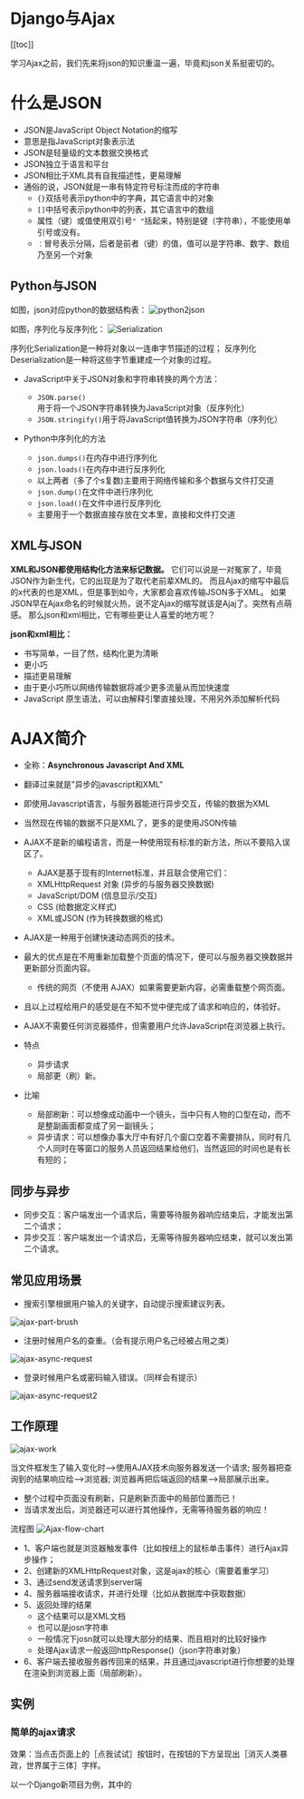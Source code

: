 Django与Ajax
===

[[toc]]

学习Ajax之前，我们先来将json的知识重温一遍，毕竟和json关系挺密切的。

# 什么是JSON

* JSON是JavaScript Object Notation的缩写
* 意思是指JavaScript对象表示法
* JSON是轻量级的文本数据交换格式
* JSON独立于语言和平台
* JSON相比于XML具有自我描述性，更易理解
* 通俗的说，JSON就是一串有特定符号标注而成的字符串
	* `{}`双括号表示python中的字典，其它语言中的对象
	* `[]`中括号表示python中的列表，其它语言中的数组
	* 属性（键）或值使用双引号`" "`括起来，特别是键（字符串），不能使用单引号或没有。
	* `：`冒号表示分隔，后者是前者（键）的值，值可以是字符串、数字、数组乃至另一个对象

## Python与JSON

如图，json对应python的数据结构表：
![python2json]($res/python2json.jpg)

如图，序列化与反序列化：
![Serialization]($res/Serialization.png)

序列化Serialization是一种将对象以一连串字节描述的过程；
反序列化Deserialization是一种将这些字节重建成一个对象的过程。

* JavaScript中关于JSON对象和字符串转换的两个方法：
	* `JSON.parse()`用于将一个JSON字符串转换为JavaScript对象（反序列化）
	* `JSON.stringify()`用于将JavaScript值转换为JSON字符串（序列化）

* Python中序列化的方法
	* `json.dumps()`在内存中进行序列化
	* `json.loads()`在内存中进行反序列化
	* 以上两者（多了个s复数)主要用于网络传输和多个数据与文件打交道
	* `json.dump()`在文件中进行序列化
	* `json.load()`在文件中进行反序列化
	* 主要用于一个数据直接存放在文本里，直接和文件打交道

## XML与JSON

**XML和JSON都使用结构化方法来标记数据。**
它们可以说是一对冤家了，毕竟JSON作为新生代，它的出现是为了取代老前辈XML的。
而且Ajax的缩写中最后的x代表的也是XML，但是事到如今，大家都会喜欢传输JSON多于XML。
如果JSON早在Ajax命名的时候就火热，说不定Ajax的缩写就该是Ajaj了。突然有点萌感。
那么json和xml相比，它有哪些更让人喜爱的地方呢？

**json和xml相比：**
* 书写简单，一目了然，结构化更为清晰
* 更小巧
* 描述更易理解
* 由于更小巧所以网络传输数据将减少更多流量从而加快速度
* JavaScript 原生语法，可以由解释引擎直接处理，不用另外添加解析代码

# AJAX简介

* 全称：**Asynchronous Javascript And XML**
* 翻译过来就是"异步的javascript和XML"
* 即使用Javascript语言，与服务器能进行异步交互，传输的数据为XML
* 当然现在传输的数据不只是XML了，更多的是使用JSON传输
* AJAX不是新的编程语言，而是一种使用现有标准的新方法，所以不要陷入误区了。
	* AJAX是基于现有的Internet标准，并且联合使用它们：
	* XMLHttpRequest 对象 (异步的与服务器交换数据)
	* JavaScript/DOM (信息显示/交互)
	* CSS (给数据定义样式)
	* XML或JSON (作为转换数据的格式)
* AJAX是一种用于创建快速动态网页的技术。
* 最大的优点是在不用重新加载整个页面的情况下，便可以与服务器交换数据并更新部分页面内容。
	* 传统的网页（不使用 AJAX）如果需要更新内容，必需重载整个网页面。
* 且以上过程给用户的感受是在不知不觉中便完成了请求和响应的，体验好。
* AJAX不需要任何浏览器插件，但需要用户允许JavaScript在浏览器上执行。

* 特点
	* 异步请求
	* 局部更（刷）新。

* 比喻
	* 局部刷新：可以想像成动画中一个镜头，当中只有人物的口型在动，而不是整副画面都变成了另一副镜头；
	* 异步请求：可以想像办事大厅中有好几个窗口空着不需要排队，同时有几个人同时在等窗口的服务人员返回结果给他们，当然返回的时间也是有长有短的；

## 同步与异步

* 同步交互：客户端发出一个请求后，需要等待服务器响应结束后，才能发出第二个请求；
* 异步交互：客户端发出一个请求后，无需等待服务器响应结束，就可以发出第二个请求。

## 常见应用场景

* 搜索引擎根据用户输入的关键字，自动提示搜索建议列表。

![ajax-part-brush]($res/ajax-part-brush.jpg)

* 注册时候用户名的查重。（会有提示用户名己经被占用之类）

![ajax-async-request]($res/ajax-async-request.jpg)

* 登录时候用户名或密码输入错误。（同样会有提示）

![ajax-async-request2]($res/ajax-async-request2.jpg)

## 工作原理

![ajax-work]($res/ajax-work.jpg)

当文件框发生了输入变化时-->使用AJAX技术向服务器发送一个请求;
服务器把查询到的结果响应给-->浏览器;
浏览器再把后端返回的结果-->局部展示出来。

*  整个过程中页面没有刷新，只是刷新页面中的局部位置而已！
*  当请求发出后，浏览器还可以进行其他操作，无需等待服务器的响应！

流程图
![Ajax-flow-chart]($res/Ajax-flow-chart.jpg)
 
* 1、客户端也就是浏览器触发事件（比如按纽上的鼠标单击事件）进行Ajax异步操作；
* 2、创建新的XMLHttpRequest对象，这是ajax的核心（需要着重学习）
* 3、通过send发送请求到server端
* 4、服务器端接收请求，并进行处理（比如从数据库中获取数据）
* 5、返回处理的结果
	* 这个结果可以是XML文档
	* 也可以是josn字符串
	* 一般情况下josn就可以处理大部分的结果、而且相对的比较好操作
	* 处理Ajax请求一般返回httpResponse()（json字符串对象）
* 6、客户端去接收服务器传回来的结果，并且通过javascript进行你想要的处理在渲染到浏览器上面（局部刷新）。

## 实例

### 简单的ajax请求
效果：当点击页面上的［点我试试］按钮时，在按钮的下方呈现出［消灭人类暴政，世界属于三体］字样。

以一个Django新项目为例，其中的